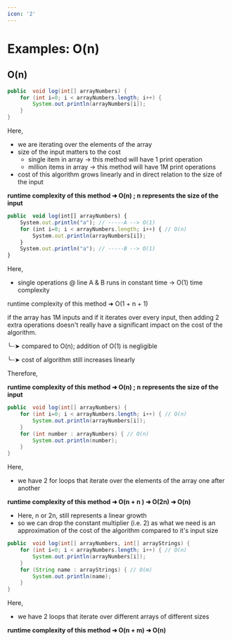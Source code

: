 ```yaml
---
icon: '2'
---
```


# Examples: O(n)

## O(n)



```java
public  void log(int[] arrayNumbers) {
    for (int i=0; i < arrayNumbers.length; i++) {
        System.out.println(arrayNumbers[i]);
    }
}
```

Here,

* we are iterating over the elements of the array
* size of the input matters to the cost&#x20;
  * single item in array -> this method will have 1 print operation
  * million items in array -> this method will have 1M print operations
* cost of this algorithm grows linearly and in direct relation to the size of the input

**runtime complexity of this method ➜ O(n) ; n represents the size of the input**



```javascript
public  void log(int[] arrayNumbers) {
    System.out.println("a"); // -----A --> O(1)
    for (int i=0; i < arrayNumbers.length; i++) { // O(n)
        System.out.println(arrayNumbers[i]);
    }
    System.out.println("a"); // -----B --> O(1)
}
```

Here,

* single operations @ line A & B runs in constant time -> O(1) time complexity&#x20;

runtime complexity of this method ➜ O(1 + n  + 1)&#x20;

if the array has 1M inputs and if it iterates over every input, then adding 2 extra operations doesn't really have a significant impact on the cost of the algorithm.

╰┈➤ compared to O(n); addition of O(1) is negligible

╰┈➤ cost of algorithm still increases linearly

Therefore,

**runtime complexity of this method ➜ O(n) ; n represents the size of the input**



```java
public  void log(int[] arrayNumbers) {
    for (int i=0; i < arrayNumbers.length; i++) { // O(n)
        System.out.println(arrayNumbers[i]);
    }
    for (int number : arrayNumbers) { // O(n)
        System.out.println(number);
    }
}
```

Here,

* we have 2 for loops that iterate over the elements of the array one after another

**runtime complexity of this method ➜ O(n + n ) ➜ O(2n) ➜ O(n)**&#x20;

* Here, n or 2n, still represents a linear growth
* so we can drop the constant multiplier (i.e. 2) as what we need is an approximation of the cost of the algorithm compared to it's input size



```java
public  void log(int[] arrayNumbers, int[] arrayStrings) {
    for (int i=0; i < arrayNumbers.length; i++) { // O(n)
        System.out.println(arrayNumbers[i]);
    }
    for (String name : arrayStrings) { // O(m)
        System.out.println(name);
    }
}
```

Here,&#x20;

* we have 2 loops that iterate over different arrays of different sizes

**runtime complexity of this method ➜ O(n + m) ➜ O(n)**&#x20;

